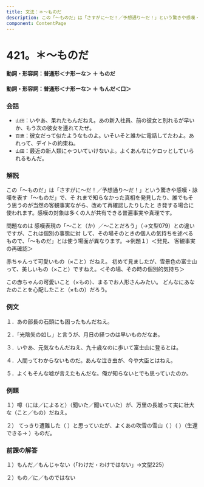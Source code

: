 ```yaml
---
title: 文法：＊～ものだ
description: この「～ものだ」は「さすがに～だ！／予想通り～だ！」という驚きや感嘆・詠嘆を表す「～ものだ」で、そ れまで知らなかった真相を発見したり、誰でもそう思うのが当然の客観事実ながら、改めて再確認したりしたと き発する場合に使われます。感嘆の対象は多くの人が共有できる普遍事実や真理です。
component: ContentPage
---
```



# 421。＊～ものだ
#### 動詞・形容詞：普通形＜ナ形ーな＞ ＋ ものだ
#### 動詞・形容詞：普通形＜ナ形ーな＞ ＋ もんだ＜口＞
### 会話
- `山田`：いやあ、呆れたもんだねえ。あの新入社員、前の彼女と別れるが早いか、もう次の彼女を連れてたぜ。
- `百恵`：彼女だって似たようなものよ。いそいそと誰かに電話してたわよ。あれって、デイトの約束ね。
- `山田`：最近の新人類にゃついていけないよ。よくあんなにケロッとしていられるもんだ。
### 解説
この「～ものだ」は「さすがに～だ！／予想通り～だ！」という驚きや感嘆・詠嘆を表す「～ものだ」で、そ れまで知らなかった真相を発見したり、誰でもそう思うのが当然の客観事実ながら、改めて再確認したりしたと き発する場合に使われます。感嘆の対象は多くの人が共有できる普遍事実や真理です。

問題なのは 感嘆表現の「～こと（か）／～ことだろう」（→文型079）との違いですが、これは個別の事態に対 して、その場そのときの個人の気持ちを述べるもので、「～ものだ」とは使う場面が異なります。→例題１）＜発見、 客観事実の再確認＞

赤ちゃんって可愛いもの（×こと）だねえ。 初めて見ましたが、雪景色の富士山って、美しいもの（×こと）ですねえ。＜その場、その時の個別的気持ち＞

この赤ちゃんの可愛いこと（×もの）、まるでお人形さんみたい。 どんなにあなたのことを心配したこと（×もの）だろう。
### 例文
１．あの部長の石頭にも困ったもんだねえ。

２．「光陰矢の如し」と言うが、月日の経つのは早いものだなあ。

３．いやあ、元気なもんだねえ、九十歳なのに歩いて富士山に登るとは。

４．人間ってわからないものだ。あんな泣き虫が、今や大臣とはねえ。

５．よくもそんな嘘が言えたもんだな。俺が知らないとでも思っていたのか。
### 例題
１）噂（には／によると）（聞いた／聞いていた）が、万里の長城って実に壮大な（こと／もの）だねえ。

２） てっきり遭難した（ ）と思っていたが、よくあの吹雪の雪山（ ）（ ）（生還できる→ ）ものだ。      
### 前課の解答
１）もんだ／もんじゃない（「わけだ・わけではない」→文型225）

２）もの／に／ものではない
